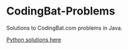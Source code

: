 CodingBat-Problems
==================

Solutions to CodingBat.com problems in Java. 

[Python solutions here](https://github.com/rojiani/CodingBat-Solutions)
